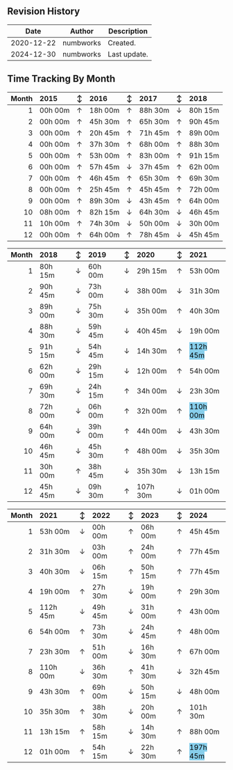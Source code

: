 ## Revision History

|Date|Author|Description|
|---|---|---|
|2020-12-22|numbworks|Created.|
|2024-12-30|numbworks|Last update.|

## Time Tracking By Month

|   Month | 2015    | ↕   | 2016    | ↕   | 2017    | ↕   | 2018    |
|--------:|:--------|:----|:--------|:----|:--------|:----|:--------|
|       1 | 00h 00m | ↑   | 18h 00m | ↑   | 88h 30m | ↓   | 80h 15m |
|       2 | 00h 00m | ↑   | 45h 30m | ↑   | 65h 30m | ↑   | 90h 45m |
|       3 | 00h 00m | ↑   | 20h 45m | ↑   | 71h 45m | ↑   | 89h 00m |
|       4 | 00h 00m | ↑   | 37h 30m | ↑   | 68h 00m | ↑   | 88h 30m |
|       5 | 00h 00m | ↑   | 53h 00m | ↑   | 83h 00m | ↑   | 91h 15m |
|       6 | 00h 00m | ↑   | 57h 45m | ↓   | 37h 45m | ↑   | 62h 00m |
|       7 | 00h 00m | ↑   | 46h 45m | ↑   | 65h 30m | ↑   | 69h 30m |
|       8 | 00h 00m | ↑   | 25h 45m | ↑   | 45h 45m | ↑   | 72h 00m |
|       9 | 00h 00m | ↑   | 89h 30m | ↓   | 43h 45m | ↑   | 64h 00m |
|      10 | 08h 00m | ↑   | 82h 15m | ↓   | 64h 30m | ↓   | 46h 45m |
|      11 | 10h 00m | ↑   | 74h 30m | ↓   | 50h 00m | ↓   | 30h 00m |
|      12 | 00h 00m | ↑   | 64h 00m | ↑   | 78h 45m | ↓   | 45h 45m |

|   Month | 2018    | ↕   | 2019    | ↕   | 2020     | ↕   | 2021                                                    |
|--------:|:--------|:----|:--------|:----|:---------|:----|:--------------------------------------------------------|
|       1 | 80h 15m | ↓   | 60h 00m | ↓   | 29h 15m  | ↑   | 53h 00m                                                 |
|       2 | 90h 45m | ↓   | 73h 00m | ↓   | 38h 00m  | ↓   | 31h 30m                                                 |
|       3 | 89h 00m | ↓   | 75h 30m | ↓   | 35h 00m  | ↑   | 40h 30m                                                 |
|       4 | 88h 30m | ↓   | 59h 45m | ↓   | 40h 45m  | ↓   | 19h 00m                                                 |
|       5 | 91h 15m | ↓   | 54h 45m | ↓   | 14h 30m  | ↑   | <mark style='background-color: skyblue'>112h 45m</mark> |
|       6 | 62h 00m | ↓   | 29h 15m | ↓   | 12h 00m  | ↑   | 54h 00m                                                 |
|       7 | 69h 30m | ↓   | 24h 15m | ↑   | 34h 00m  | ↓   | 23h 30m                                                 |
|       8 | 72h 00m | ↓   | 06h 00m | ↑   | 32h 00m  | ↑   | <mark style='background-color: skyblue'>110h 00m</mark> |
|       9 | 64h 00m | ↓   | 39h 00m | ↑   | 44h 00m  | ↓   | 43h 30m                                                 |
|      10 | 46h 45m | ↓   | 45h 30m | ↑   | 48h 00m  | ↓   | 35h 30m                                                 |
|      11 | 30h 00m | ↑   | 38h 45m | ↓   | 35h 30m  | ↓   | 13h 15m                                                 |
|      12 | 45h 45m | ↓   | 09h 30m | ↑   | 107h 30m | ↓   | 01h 00m                                                 |

|   Month | 2021     | ↕   | 2022    | ↕   | 2023    | ↕   | 2024                                                    |
|--------:|:---------|:----|:--------|:----|:--------|:----|:--------------------------------------------------------|
|       1 | 53h 00m  | ↓   | 00h 00m | ↑   | 06h 00m | ↑   | 45h 45m                                                 |
|       2 | 31h 30m  | ↓   | 03h 00m | ↑   | 24h 00m | ↑   | 77h 45m                                                 |
|       3 | 40h 30m  | ↓   | 06h 15m | ↑   | 50h 15m | ↑   | 77h 45m                                                 |
|       4 | 19h 00m  | ↑   | 27h 30m | ↓   | 19h 00m | ↑   | 29h 30m                                                 |
|       5 | 112h 45m | ↓   | 49h 45m | ↓   | 31h 00m | ↑   | 43h 00m                                                 |
|       6 | 54h 00m  | ↑   | 73h 30m | ↓   | 24h 45m | ↑   | 48h 00m                                                 |
|       7 | 23h 30m  | ↑   | 51h 00m | ↓   | 16h 30m | ↑   | 67h 00m                                                 |
|       8 | 110h 00m | ↓   | 36h 30m | ↑   | 41h 30m | ↓   | 32h 45m                                                 |
|       9 | 43h 30m  | ↑   | 69h 00m | ↓   | 50h 15m | ↓   | 48h 00m                                                 |
|      10 | 35h 30m  | ↑   | 38h 30m | ↓   | 20h 00m | ↑   | 101h 30m                                                |
|      11 | 13h 15m  | ↑   | 58h 15m | ↓   | 14h 30m | ↑   | 88h 00m                                                 |
|      12 | 01h 00m  | ↑   | 54h 15m | ↓   | 22h 30m | ↑   | <mark style='background-color: skyblue'>197h 45m</mark> |
